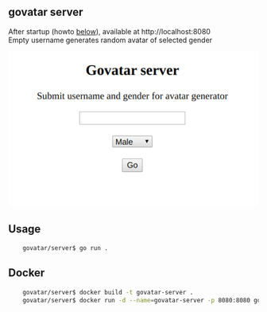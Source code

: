 ## govatar server
After startup (howto [below](#Usage)), available at http://localhost:8080  
Empty username generates random avatar of selected gender

![server](server.png)

## Usage
```bash
    govatar/server$ go run .
```

## Docker
```bash
    govatar/server$ docker build -t govatar-server .
    govatar/server$ docker run -d --name=govatar-server -p 8080:8080 govatar-server:latest
```